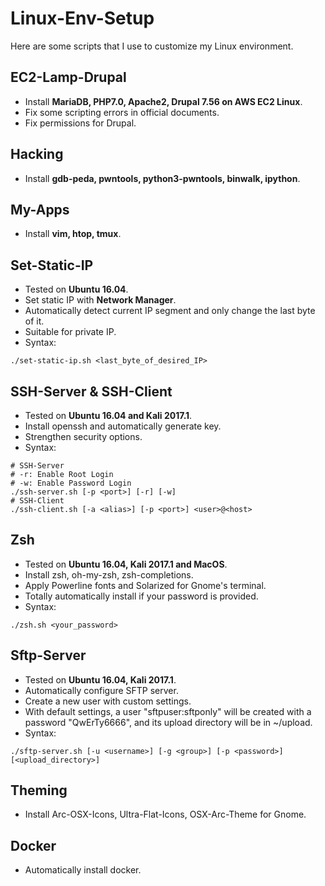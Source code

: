 # Linux-Env-Setup
Here are some scripts that I use to customize my Linux environment.

## EC2-Lamp-Drupal
- Install **MariaDB, PHP7.0, Apache2, Drupal 7.56 on AWS EC2 Linux**.
- Fix some scripting errors in official documents.
- Fix permissions for Drupal.

## Hacking
- Install **gdb-peda, pwntools, python3-pwntools, binwalk, ipython**.

## My-Apps
- Install **vim, htop, tmux**.

## Set-Static-IP
- Tested on **Ubuntu 16.04**.
- Set static IP with **Network Manager**.
- Automatically detect current IP segment and only change the last byte of it.
- Suitable for private IP.
- Syntax:
```
./set-static-ip.sh <last_byte_of_desired_IP>
```

## SSH-Server & SSH-Client
- Tested on **Ubuntu 16.04 and Kali 2017.1**.
- Install openssh and automatically generate key.
- Strengthen security options.
- Syntax:
```
# SSH-Server
# -r: Enable Root Login
# -w: Enable Password Login
./ssh-server.sh [-p <port>] [-r] [-w]
# SSH-Client
./ssh-client.sh [-a <alias>] [-p <port>] <user>@<host>
```

## Zsh
- Tested on **Ubuntu 16.04, Kali 2017.1 and MacOS**.
- Install zsh, oh-my-zsh, zsh-completions.
- Apply Powerline fonts and Solarized for Gnome's terminal.
- Totally automatically install if your password is provided.
- Syntax:
```
./zsh.sh <your_password>
```

## Sftp-Server
- Tested on **Ubuntu 16.04, Kali 2017.1**.
- Automatically configure SFTP server.
- Create a new user with custom settings.
- With default settings, a user "sftpuser:sftponly" will be created with a password "QwErTy6666", and its upload directory will be in ~/upload.
- Syntax:
```
./sftp-server.sh [-u <username>] [-g <group>] [-p <password>] [<upload_directory>]
```

## Theming
- Install Arc-OSX-Icons, Ultra-Flat-Icons, OSX-Arc-Theme for Gnome.

## Docker
- Automatically install docker.